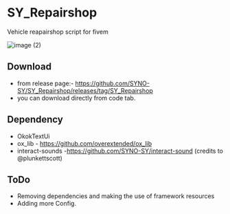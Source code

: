 # SY_Repairshop
Vehicle reapairshop script for fivem

![image (2)](https://user-images.githubusercontent.com/89760730/209627840-c7dc4f14-242f-4fc5-9788-f86bd7736782.png)

## Download 
- from release page:- https://github.com/SYNO-SY/SY_Repairshop/releases/tag/SY_Repairshop
- you can download directly from code tab.
## Dependency

- OkokTextUi
- ox_lib - https://github.com/overextended/ox_lib
- interact-sounds -https://github.com/SYNO-SY/interact-sound (credits to @plunkettscott)

## ToDo

- Removing dependencies and making the use of framework resources 
- Adding more Config. 

